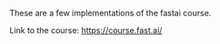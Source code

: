 These are a few implementations of the fastai course. 

Link to the course:  https://course.fast.ai/
